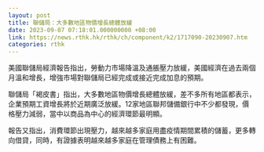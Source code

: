 ```yaml
---
layout: post
title: 聯儲局：大多數地區物價增長總體放緩
date: 2023-09-07 07:18:01.000000000 +08:00
link: https://news.rthk.hk/rthk/ch/component/k2/1717090-20230907.htm
categories: rthk
---
```


美國聯儲局經濟報告指出，勞動力市場降溫及通脹壓力放緩，美國經濟在過去兩個月溫和增長，增強市場對聯儲局已經完成或接近完成加息的預期。

聯儲局「褐皮書」指出，大多數地區物價增長總體放緩，差不多所有地區都表示，企業預期工資增長將於近期廣泛放緩。12家地區聯邦儲備銀行中不少都發現，價格壓力減弱，當中以商品為中心的經濟環節最明顯。

報告又指出，消費環節出現壓力，越來越多家庭用盡疫情期間累積的儲蓄，更多轉向借貸，同時，有證據表明越來越多家庭在管理債務上有困難。
